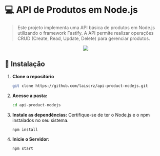 # 💻 API de Produtos em Node.js

> Este projeto implementa uma API básica de produtos em Node.js utilizando o framework Fastify. A API permite realizar operações CRUD (Create, Read, Update, Delete) para gerenciar produtos.

<p align="center"><img src="http://img.shields.io/static/v1?label=STATUS&message=EM%20DESENVOLVIMENTO&color=GREEN&style=for-the-badge"/></p>

## 🚀 Instalação

1. **Clone o repositório**
   ```bash
   git clone https://github.com/laiscrz/api-product-nodejs.git
   ```
2. **Acesse a pasta:**
   
   ```bash
   cd api-product-nodejs
   ```
   
4. **Instale as dependências:** Certifique-se de ter o Node.js e o npm instalados no seu sistema.
   
   ```bash
   npm install
   ```
   
6. **Inicie o Servidor:**
   
   ```bash
   npm start
   ```
